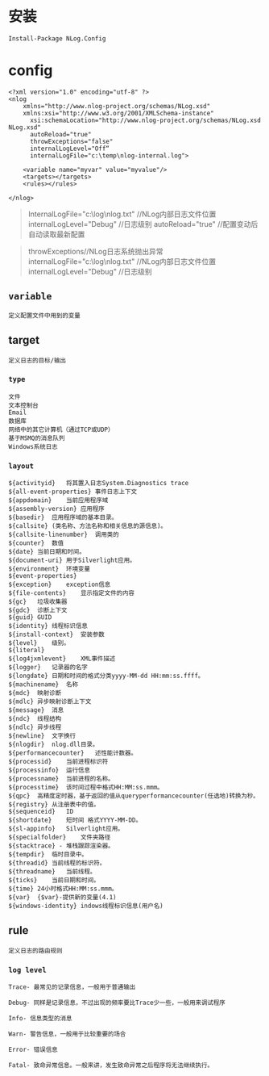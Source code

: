 # 安装

    Install-Package NLog.Config

# config

```
<?xml version="1.0" encoding="utf-8" ?>
<nlog
    xmlns="http://www.nlog-project.org/schemas/NLog.xsd"
    xmlns:xsi="http://www.w3.org/2001/XMLSchema-instance"
      xsi:schemaLocation="http://www.nlog-project.org/schemas/NLog.xsd NLog.xsd"
      autoReload="true"
      throwExceptions="false"
      internalLogLevel="Off“
      internalLogFile="c:\temp\nlog-internal.log">

    <variable name="myvar" value="myvalue"/>
    <targets></targets>
    <rules></rules>

</nlog>
```

> InternalLogFile="c:\log\nlog.txt" //NLog内部日志文件位置 
> internalLogLevel="Debug" //日志级别 
> autoReload="true" //配置变动后自动读取最新配置

> throwExceptions//NLog日志系统抛出异常
> internalLogFile="c:\log\nlog.txt" //NLog内部日志文件位置 
> internalLogLevel="Debug" //日志级别 

## `variable`

```
定义配置文件中用到的变量
```



## target

```
定义日志的目标/输出
```



### `type`

    文件
    文本控制台
    Email
    数据库
    网络中的其它计算机（通过TCP或UDP）
    基于MSMQ的消息队列
    Windows系统日志

### `layout`

```
${activityid}   将其置入日志System.Diagnostics trace 
${all-event-properties} 事件日志上下文
${appdomain}    当前应用程序域
${assembly-version} 应用程序
${basedir}  应用程序域的基本目录。
${callsite} (类名称、方法名称和相关信息的源信息)。
${callsite-linenumber}  调用类的
${counter}  数值
${date} 当前日期和时间。
${document-uri} 用于Silverlight应用。
${environment}  环境变量
${event-properties}  
${exception}    exception信息
${file-contents}    显示指定文件的内容
${gc}   垃圾收集器
${gdc}  诊断上下文
${guid} GUID
${identity} 线程标识信息
${install-context}  安装参数
${level}    级别。
${literal}   
${log4jxmlevent}    XML事件描述
${logger}   记录器的名字
${longdate} 日期和时间的格式分类yyyy-MM-dd HH:mm:ss.ffff。
${machinename}  名称
${mdc}  映射诊断
${mdlc} 异步映射诊断上下文
${message}  消息
${ndc}  线程结构
${ndlc} 异步线程
${newline}  文字换行
${nlogdir}  nlog.dll目录。
${performancecounter}   述性能计数器。
${processid}    当前进程标识符
${processinfo}  运行信息
${processname}  当前进程的名称。
${processtime}  该时间过程中格式HH:MM:ss.mmm。
${qpc}  高精度定时器，基于返回的值从queryperformancecounter(任选地)转换为秒。
${registry} 从注册表中的值。
${sequenceid}   ID
${shortdate}    短时间 格式YYYY-MM-DD。
${sl-appinfo}   Silverlight应用。
${specialfolder}    文件夹路径
${stacktrace} - 堆栈跟踪渲染器。
${tempdir}  临时目录中。
${threadid} 当前线程的标识符。
${threadname}   当前线程。
${ticks}    当前日期和时间。
${time} 24小时格式HH:MM:ss.mmm。
${var}  {$var}-提供新的变量(4.1)
${windows-identity} indows线程标识信息(用户名)
```



## rule

```
定义日志的路由规则
```



### `log level`

```
Trace- 最常见的记录信息，一般用于普通输出

Debug- 同样是记录信息，不过出现的频率要比Trace少一些，一般用来调试程序

Info- 信息类型的消息

Warn- 警告信息，一般用于比较重要的场合

Error- 错误信息

Fatal- 致命异常信息。一般来讲，发生致命异常之后程序将无法继续执行。
```

